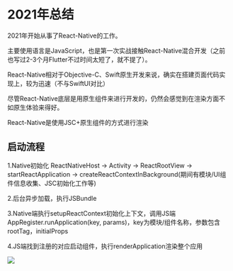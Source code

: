 # 2021年总结

2021年开始从事了React-Native的工作。

主要使用语言是JavaScript，也是第一次实战接触React-Native混合开发（之前也写过2-3个月Flutter不过时间太短了，就不提了）。


React-Native相对于Objective-C、Swift原生开发来说，确实在搭建页面代码实现上，较为迅速（不与SwiftUI对比）

尽管React-Native底层是用原生组件来进行开发的，仍然会感觉到在渲染方面不如原生体验来得好。

React-Native是使用JSC+原生组件的方式进行渲染

## 启动流程

1.Native初始化
ReactNativeHost -> Activity -> ReactRootView -> startReactApplication -> createReactContextInBackground(期间有模块/UI组件信息收集、JSC初始化工作等)

2.后台异步加载，执行JSBundle

3.Native端执行setupReactContext初始化上下文，调用JS端AppRegister.runApplication(key, params)，key为模块/组件名称，参数包含rootTag，initialProps

4.JS端找到注册的对应启动组件，执行renderApplication渲染整个应用

![](https://upload-images.jianshu.io/upload_images/2979416-bdfcaea0dd9093d5.png?imageMogr2/auto-orient/strip|imageView2/2/w/1200)
